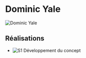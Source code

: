 # Dominic Yale

 ![Dominic Yale]( https://fakeimg.pl/400x400?text=v)

 ## Réalisations

 <!-- Une image par semaine de la réalisation dont tu es le plus fier avec une légende -->

* ![S1 Développement du concept](https://fakeimg.pl/400x400?text=concept)
